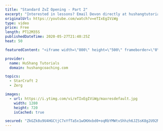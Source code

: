 ```yaml
---
title: "Standard ZvZ Opening - Part 2"
excerpt: "Interested in lessons? Email Devon directly at hushangtutorials@outlook.com ------------------------------------------------------------------------------------------------------- Want to support HuShang Tutorials directly? Patreon is a website where you can contribute a monthly donation that will help"
originalUrl: https://youtube.com/watch?v=eTIxEgIViWg
type: video
price: Free
length: PT12M35S
publishedDateTime: 2020-05-27T21:40:25Z
heat: 50

featuredContent: "<iframe width=\"800\" height=\"500\" frameborder=\"0\" src=\"https://www.youtube.com/embed/eTIxEgIViWg\" allow=\"accelerometer; autoplay; encrypted-media; gyroscope; picture-in-picture\" allowfullscreen></iframe>"

provider:
  name: HuShang Tutorials
  domain: hushangcoaching.com

topics:
  - StarCraft 2
  - Zerg

images:
  - url: https://i.ytimg.com/vi/eTIxEgIViWg/maxresdefault.jpg
    width: 1280
    height: 720
    isCached: true

secured: "ZkGZk8u9U4HGCtjC7xYfTa5x1wOKHxbd0+oqRbYMWtvShhzh6JZSsK8g2U92MlPkQXdbMukBM7dy3gurl0BNgZ4fwN+u3FUtuP6QgKAj5EUoKAmZtZLSpIuxf7eYGkGMr+Ozcug+Aou8b9BAqyEgSuXZ2Yx2i8XZoOzYDlQ1e7tJ7jPxbe+cpAmZXpJSSta7lpLgzqG2Z8Sdfopx2t6gg3wifiVl3KLUu+Iv6kegVErXLS44l9CuPksL14d3gqeostXq5O4AMv2p1bzezOyJixLr6nDQOzXWyfXkZgQdLroQQJ6WKOdBugvJF0yQlQthCEXfvcX5q9b9rO5n06eA5HvAtAhnLWbxI9PVA3Mk+p4bkwItarLQ4/HzJhQ2np0Q/xJSxuccRQBtryTIRVyDnrRJroehYBEmw2rN6mPp0zU=;TaNbvjAU91dcVkXUGuIp7w=="
---
```


